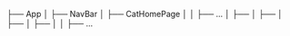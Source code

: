 ├── App
│   ├── NavBar
│   ├── CatHomePage
│   │   ├── ...
│   ├──
│   ├──
│   ├── 
│   ├──
│   │   ├── ...
